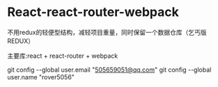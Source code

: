# React-react-router-webpack
不用redux的轻便型结构，减轻项目重量，同时保留一个数据仓库（乞丐版REDUX）

主要库:react + react-router + webpack

git config --global user.email "505659051@qq.com"
 git config --global user.name "rover5056"